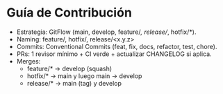 # Guía de Contribución
- Estrategia: GitFlow (main, develop, feature/*, release/*, hotfix/*).
- Naming: feature/<desc>, hotfix/<desc>, release/<x.y.z>
- Commits: Conventional Commits (feat, fix, docs, refactor, test, chore).
- PRs: 1 revisor mínimo + CI verde + actualizar CHANGELOG si aplica.
- Merges:
  - feature/* → develop (squash)
  - hotfix/* → main y luego main → develop
  - release/* → main (tag) y develop
